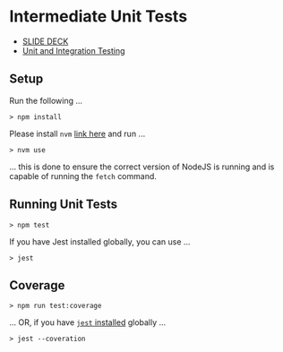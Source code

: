 # Intermediate Unit Tests

* [SLIDE DECK](./Intermediate-Unit-Tests.pdf)
* [Unit and Integration Testing](https://dev.to/leading-edje/unit-and-integration-testing-bco)

## Setup

Run the following ...

```script
> npm install
```

Please install `nvm` [link here](https://github.com/nvm-sh/nvm/blob/master/README.md#installing-and-updating) and run ...

```script
> nvm use
```

... this is done to ensure the correct version of NodeJS is running and is capable of running the `fetch` command.

## Running Unit Tests

```script
> npm test
```

If you have Jest installed globally, you can use ...

```script
> jest
```

## Coverage

```script
> npm run test:coverage
```

... OR, if you have [`jest` installed](https://jestjs.io/docs/getting-started#running-from-command-line) globally ...

```script
> jest --coveration
```
